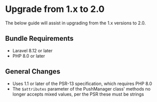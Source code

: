 # Upgrade from 1.x to 2.0

The below guide will assist in upgrading from the 1.x versions to 2.0.

## Bundle Requirements

- Laravel 8.12 or later
- PHP 8.0 or later

## General Changes

- Uses 1.1 or later of the PSR-13 specification, which requires PHP 8.0
- The `$attributes` parameter of the PushManager class' methods no longer accepts mixed values, per the PSR these must be strings
